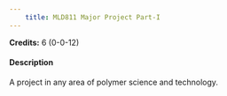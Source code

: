 ```yaml
---
    title: MLD811 Major Project Part-I
---
```

**Credits:** 6 (0-0-12)



#### Description 
A project in any area of polymer science and technology.